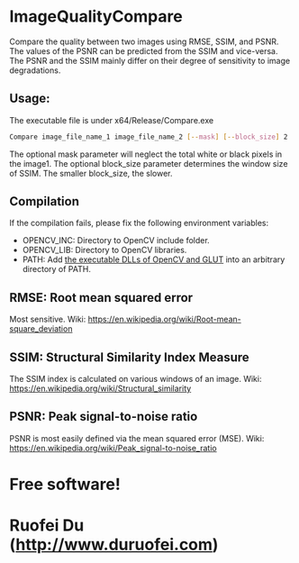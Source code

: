 # ImageQualityCompare
Compare the quality between two images using RMSE, SSIM, and PSNR.
The values of the PSNR can be predicted from the SSIM and vice-versa. The
PSNR and the SSIM mainly differ on their degree of sensitivity to image degradations. 

## Usage:
The executable file is under x64/Release/Compare.exe
```bash
Compare image_file_name_1 image_file_name_2 [--mask] [--block_size] 2
```
The optional mask parameter will neglect the total white or black pixels in the image1.
The optional block_size parameter determines the window size of SSIM.
The smaller block_size, the slower.

## Compilation
If the compilation fails, please fix the following environment variables:
* OPENCV_INC: Directory to OpenCV include folder.
* OPENCV_LIB: Directory to OpenCV libraries.
* PATH: Add [the executable DLLs of OpenCV and GLUT](https://obj.umiacs.umd.edu/dll/DuEngineLibs.zip) into an arbitrary directory of PATH.

## RMSE: Root mean squared error
Most sensitive. 
Wiki: https://en.wikipedia.org/wiki/Root-mean-square_deviation

## SSIM: Structural Similarity Index Measure
The SSIM index is calculated on various windows of an image.
Wiki: https://en.wikipedia.org/wiki/Structural_similarity

## PSNR: Peak signal-to-noise ratio
PSNR is most easily defined via the mean squared error (MSE).
Wiki: https://en.wikipedia.org/wiki/Peak_signal-to-noise_ratio

# Free software!
# Ruofei Du (http://www.duruofei.com)